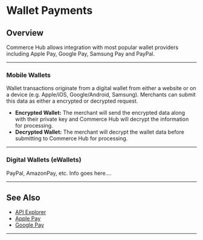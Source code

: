 # Wallet Payments

## Overview

Commerce Hub allows integration with most popular wallet providers including Apple Pay, Google Pay, Samsung Pay and PayPal.

---

### Mobile Wallets

Wallet transactions originate from a digital wallet from either a website or on a device (e.g. Apple/iOS, Google/Android, Samsung). Merchants can submit this data as either a encrypted or decrypted request. 

- **Encrypted Wallet:** The merchant will send the encrypted data along with their private key and Commerce Hub will decrypt the information for processing.
- **Decrypted Wallet:** The merchant will decrypt the wallet data before submitting to Commerce Hub for processing. 

---

### Digital Wallets (eWallets)

PayPal, AmazonPay, etc. Info goes here....

---

## See Also
- [API Explorer](url)
- [Apple Pay](?path=docs/Online-Mobile-Digital/Wallets-AltPayments/Apple-Pay/Apple-Pay.md)
- [Google Pay](?path=docs/Online-Mobile-Digital/Wallets-AltPayments/Google-Pay/Google-Pay.md)

---